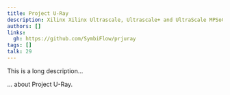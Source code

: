 ```yaml
---
title: Project U-Ray
description: Xilinx Xilinx Ultrascale, Ultrascale+ and UltraScale MPSoC Bitstream Documentation (Reverse Engineered)
authors: []
links:
  gh: https://github.com/SymbiFlow/prjuray
tags: []
talk: 29
---
```


This is a long description...
<!--more-->
... about Project U-Ray.
